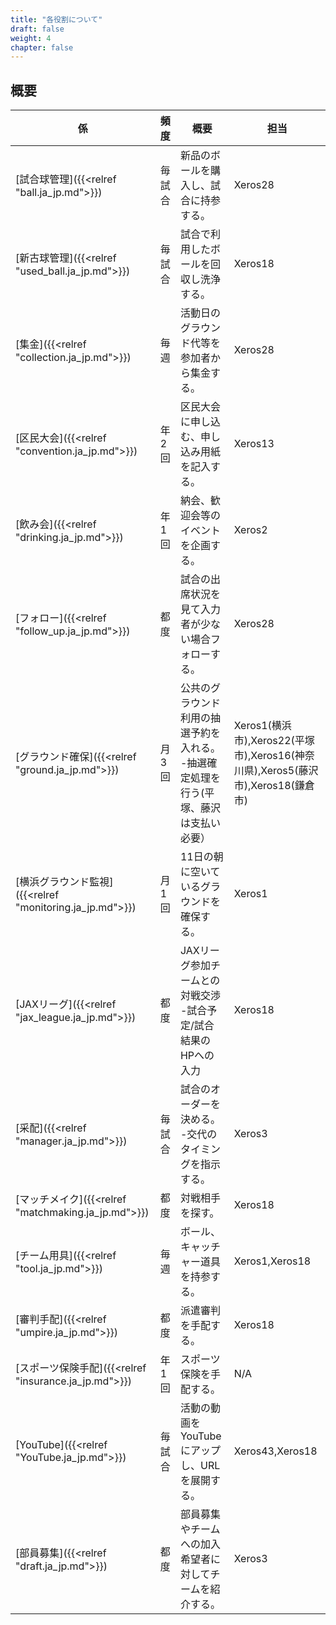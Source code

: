 ```yaml
---
title: "各役割について"
draft: false
weight: 4
chapter: false
---
```


## 概要

|係|頻度|概要|担当|
|-|-|-|-|
|[試合球管理]({{<relref "ball.ja_jp.md">}})|毎試合|新品のボールを購入し、試合に持参する。|Xeros28|
|[新古球管理]({{<relref "used_ball.ja_jp.md">}})|毎試合|試合で利用したボールを回収し洗浄する。|Xeros18|
|[集金]({{<relref "collection.ja_jp.md">}})|毎週|活動日のグラウンド代等を参加者から集金する。|Xeros28|
|[区民大会]({{<relref "convention.ja_jp.md">}})|年2回|区民大会に申し込む、申し込み用紙を記入する。|Xeros13|
|[飲み会]({{<relref "drinking.ja_jp.md">}})|年1回|納会、歓迎会等のイベントを企画する。|Xeros2|
|[フォロー]({{<relref "follow_up.ja_jp.md">}})|都度|試合の出席状況を見て入力者が少ない場合フォローする。|Xeros28|
|[グラウンド確保]({{<relref "ground.ja_jp.md">}})|月3回|公共のグラウンド利用の抽選予約を入れる。<BR>-抽選確定処理を行う(平塚、藤沢は支払い必要）|Xeros1(横浜市),Xeros22(平塚市),Xeros16(神奈川県),Xeros5(藤沢市),Xeros18(鎌倉市)|
|[横浜グラウンド監視]({{<relref "monitoring.ja_jp.md">}})|月1回|11日の朝に空いているグラウンドを確保する。|Xeros1|
|[JAXリーグ]({{<relref "jax_league.ja_jp.md">}})|都度|JAXリーグ参加チームとの対戦交渉<BR>-試合予定/試合結果のHPへの入力|Xeros18|
|[采配]({{<relref "manager.ja_jp.md">}})|毎試合|試合のオーダーを決める。<BR>-交代のタイミングを指示する。|Xeros3|
|[マッチメイク]({{<relref "matchmaking.ja_jp.md">}})|都度|対戦相手を探す。|Xeros18|
|[チーム用具]({{<relref "tool.ja_jp.md">}})|毎週|ボール、キャッチャー道具を持参する。|Xeros1,Xeros18|
|[審判手配]({{<relref "umpire.ja_jp.md">}})|都度|派遣審判を手配する。|Xeros18|
|[スポーツ保険手配]({{<relref "insurance.ja_jp.md">}})|年1回|スポーツ保険を手配する。|N/A|
|[YouTube]({{<relref "YouTube.ja_jp.md">}})|毎試合|活動の動画をYouTubeにアップし、URLを展開する。|Xeros43,Xeros18|
|[部員募集]({{<relref "draft.ja_jp.md">}})|都度|部員募集やチームへの加入希望者に対してチームを紹介する。|Xeros3|
